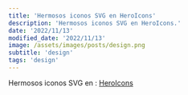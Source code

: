 ```yaml
---
title: 'Hermosos iconos SVG en HeroIcons'
description: 'Hermosos iconos SVG en HeroIcons.'
date: '2022/11/13'
modified_date: '2022/11/13'
image: /assets/images/posts/design.png
subtitle: 'design'
tags: 'design'
---
```


Hermosos iconos SVG en : [HeroIcons](https://heroicons.com/)
